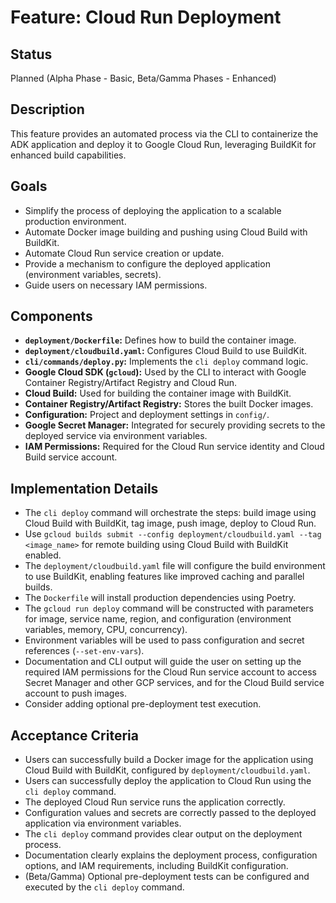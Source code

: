# Feature: Cloud Run Deployment

## Status

Planned (Alpha Phase - Basic, Beta/Gamma Phases - Enhanced)

## Description

This feature provides an automated process via the CLI to containerize the ADK application and deploy it to Google Cloud Run, leveraging BuildKit for enhanced build capabilities.

## Goals

*   Simplify the process of deploying the application to a scalable production environment.
*   Automate Docker image building and pushing using Cloud Build with BuildKit.
*   Automate Cloud Run service creation or update.
*   Provide a mechanism to configure the deployed application (environment variables, secrets).
*   Guide users on necessary IAM permissions.

## Components

*   **`deployment/Dockerfile`:** Defines how to build the container image.
*   **`deployment/cloudbuild.yaml`:** Configures Cloud Build to use BuildKit.
*   **`cli/commands/deploy.py`:** Implements the `cli deploy` command logic.
*   **Google Cloud SDK (`gcloud`):** Used by the CLI to interact with Google Container Registry/Artifact Registry and Cloud Run.
*   **Cloud Build:** Used for building the container image with BuildKit.
*   **Container Registry/Artifact Registry:** Stores the built Docker images.
*   **Configuration:** Project and deployment settings in `config/`.
*   **Google Secret Manager:** Integrated for securely providing secrets to the deployed service via environment variables.
*   **IAM Permissions:** Required for the Cloud Run service identity and Cloud Build service account.

## Implementation Details

*   The `cli deploy` command will orchestrate the steps: build image using Cloud Build with BuildKit, tag image, push image, deploy to Cloud Run.
*   Use `gcloud builds submit --config deployment/cloudbuild.yaml --tag <image_name>` for remote building using Cloud Build with BuildKit enabled.
*   The `deployment/cloudbuild.yaml` file will configure the build environment to use BuildKit, enabling features like improved caching and parallel builds.
*   The `Dockerfile` will install production dependencies using Poetry.
*   The `gcloud run deploy` command will be constructed with parameters for image, service name, region, and configuration (environment variables, memory, CPU, concurrency).
*   Environment variables will be used to pass configuration and secret references (`--set-env-vars`).
*   Documentation and CLI output will guide the user on setting up the required IAM permissions for the Cloud Run service account to access Secret Manager and other GCP services, and for the Cloud Build service account to push images.
*   Consider adding optional pre-deployment test execution.

## Acceptance Criteria

*   Users can successfully build a Docker image for the application using Cloud Build with BuildKit, configured by `deployment/cloudbuild.yaml`.
*   Users can successfully deploy the application to Cloud Run using the `cli deploy` command.
*   The deployed Cloud Run service runs the application correctly.
*   Configuration values and secrets are correctly passed to the deployed application via environment variables.
*   The `cli deploy` command provides clear output on the deployment process.
*   Documentation clearly explains the deployment process, configuration options, and IAM requirements, including BuildKit configuration.
*   (Beta/Gamma) Optional pre-deployment tests can be configured and executed by the `cli deploy` command.
